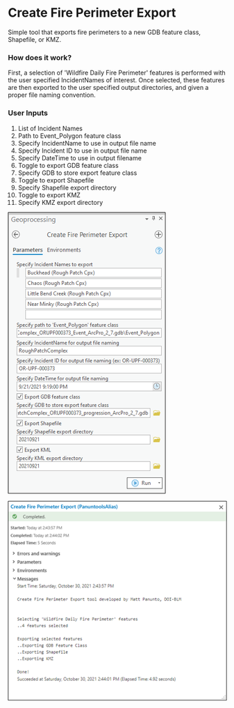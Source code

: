 # Create Fire Perimeter Export

Simple tool that exports fire perimeters to a new GDB feature class, Shapefile, or KMZ. 

### How does it work?

First, a selection of 'Wildfire Daily Fire Perimeter' features is performed with the user specified IncidentNames of interest. Once selected, these features are then exported to the user specified output directories, and given a proper file naming convention.

### User Inputs

1. List of Incident Names
2. Path to Event_Polygon feature class
3. Specify IncidentName to use in output file name
4. Specify Incident ID to use in output file name
5. Specify DateTime to use in output filename
6. Toggle to export GDB feature class
7. Specify GDB to store export feature class
8. Toggle to export Shapefile
9. Specify Shapefile export directory
10. Toggle to export KMZ
11. Specify KMZ export directory


![screenshot_CreateFirePerimeterExport_1.png](/docs/screenshot_CreateFirePerimeterExport_1.png?raw=true)

![screenshot_CreateFirePerimeterExport_2.png](/docs/screenshot_CreateFirePerimeterExport_2.png?raw=true)
